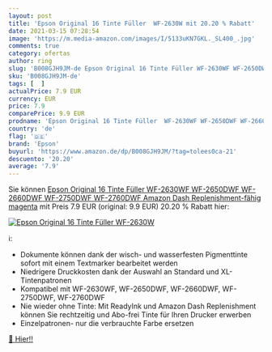 ```yaml
---
layout: post
title: 'Epson Original 16 Tinte Füller  WF-2630W mit 20.20 % Rabatt'
date: 2021-03-15 07:28:54
image: 'https://m.media-amazon.com/images/I/5133uKN7GKL._SL400_.jpg'
comments: true
category: ofertas
author: ring
slug: 'B008GJH9JM-de Epson Original 16 Tinte Füller WF-2630WF WF-2650DWF...'
sku: 'B008GJH9JM-de'
tags: [  ]
actualPrice: 7.9 EUR
currency: EUR
price: 7.9
comparePrice: 9.9 EUR
prodname: 'Epson Original 16 Tinte Füller  WF-2630WF WF-2650DWF WF-2660DWF WF-2750DWF WF-2760DWF  Amazon Dash Replenishment-fähig  magenta'
country: 'de'
flag: '🇩🇪'
brand: 'Epson'
buyurl: 'https://www.amazon.de/dp/B008GJH9JM/?tag=tolees0ca-21'
descuento: '20.20'
average: '7.9'
---
```


Sie können [Epson Original 16 Tinte Füller  WF-2630WF WF-2650DWF WF-2660DWF WF-2750DWF WF-2760DWF  Amazon Dash Replenishment-fähig  magenta](https://www.amazon.de/dp/B008GJH9JM/?tag=tolees0ca-21) mit Preis 7.9 EUR (original: 9.9 EUR) 20.20 % Rabatt hier:

[![Epson Original 16 Tinte Füller  WF-2630W](https://m.media-amazon.com/images/I/5133uKN7GKL._SL400_.jpg)](https://www.amazon.de/dp/B008GJH9JM/?tag=tolees0ca-21)

ℹ️:

- Dokumente können dank der wisch- und wasserfesten Pigmenttinte sofort mit einem Textmarker bearbeitet werden
- Niedrigere Druckkosten dank der Auswahl an Standard und XL-Tintenpatronen
- Kompatibel mit WF-2630WF, WF-2650DWF, WF-2660DWF, WF-2750DWF, WF-2760DWF
- Nie wieder ohne Tinte: Mit ReadyInk und Amazon Dash Replenishment können Sie rechtzeitig und Abo-frei Tinte für Ihren Drucker erwerben
- Einzelpatronen- nur die verbrauchte Farbe ersetzen

[🛒 Hier!!](https://www.amazon.de/dp/B008GJH9JM/?tag=tolees0ca-21)

